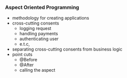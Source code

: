 ### **Aspect Oriented Programming**
* methodology for creating applications
* cross-cutting consents
    - logging request
    - handling payments
    - authenticating user
    - e.t.c,
* separating cross-cutting consents from business logic
* point cuts 
    - @Before
    - @After
    - calling the aspect 